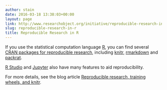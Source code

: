 ```yaml
---
author: stain
date: 2016-03-18 13:38:03+00:00
layout: page
link: http://www.researchobject.org/initiative/reproducible-research-in-r/
slug: reproducible-research-in-r
title: Reproducible Research in R
---
```

If you use the statistical computation language [R](https://www.r-project.org/), you can find several [CRAN packages for reproducible research](https://cran.r-project.org/web/views/ReproducibleResearch.html), including [knitr](https://cran.r-project.org/web/packages/knitr/index.html), [rmarkdown](https://cran.r-project.org/web/packages/rmarkdown/index.html) and [packrat](https://cran.r-project.org/web/packages/packrat/index.html).


[R Studio](https://www.rstudio.com/) and [Jupyter](http://jupyter.org/) also have many features to aid reproducibility.


For more details, see the blog article [Reproducible research, training wheels, and knitr](http://www.r-bloggers.com/reproducible-research-training-wheels-and-knitr/).
